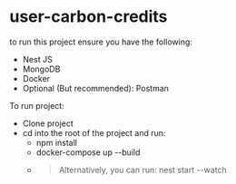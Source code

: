 # user-carbon-credits
to run this project ensure you have the following:
- Nest JS
- MongoDB
- Docker
- Optional (But recommended): Postman

To run project:
- Clone project 
- cd into the root of the project and run:
  - npm install
  - docker-compose up --build
  - > Alternatively, you can run: nest start --watch
